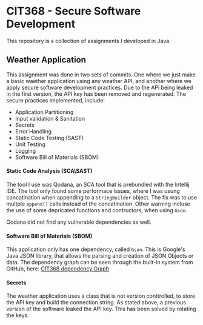 # CIT368 - Secure Software Development

This repository is s collection of assignments I developed in Java. 


## Weather Application

This assignment was done in two sets of commits. One where we just make a basic waether application using any weather API, and another where we apply secure software development practices. Due to the APi being leaked in the first version, the API key has been removed and regenerated. The secure practices implemented, include:
 - Application Partitioning
 - Input validation & Sanitation
 - Secrets
 - Error Handling
 - Static Code Testing (SAST)
 - Unit Testing
 - Logging
 - Software Bill of Materials (SBOM)

#### Static Code Analysis (SCA\SAST)

The tool I use was Qodana, an SCA tool that is prebundled with the Intellij IDE. The tool only found some performace issues, where I was usung concatination when appending to a `StringBuilder` object. The fix was to use multple `append()` calls instead of the concatination. Other warning incluse the use of some depricated functions and contructors, when using `Gson`. 

Qodana did not find any vulnerable dependencies as well. 

#### Software Bill of Materials (SBOM)

This application only has one dependency, called `Gson`. This is Google's Java JSON library, that allows the parsing and creation of JSON Objects or data. The dependency graph can be seen through the built-in system from GitHub, here: [CIT368 dependency Graph](https://github.com/Zack-Fleming/CIT368/network/dependencies)


#### Secrets

The weather application uses a class that is not version conttrolled, to store the API key and build the connection string. As stated above, a previous version of the software leaked the API key. This has been solved by rotating the keys. 
